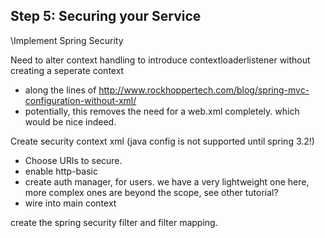 ## Step 5: Securing your Service

\Implement Spring Security

Need to alter context handling to introduce contextloaderlistener without creating a seperate context
 - along the lines of http://www.rockhoppertech.com/blog/spring-mvc-configuration-without-xml/
 - potentially, this removes the need for a web.xml completely. which would be nice indeed.

Create security context xml (java config is not supported until spring 3.2!)
 - Choose URls to secure.
 - enable http-basic
 - create auth manager, for users.  we have a very lightweight one here, more complex ones are beyond the scope, see other tutorial?
 - wire into main context

 create the spring security filter and filter mapping.




